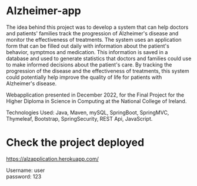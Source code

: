 # Alzheimer-app


The idea behind this project was to develop a system that can help doctors and patients' families track the progression of Alzheimer's disease and monitor the effectiveness of treatments. The system uses an application form that can be filled out daily with information about the patient's behavior, symptmos and medication. This information is saved in a database and used to generate statistics that doctors and families could use to make informed decisions about the patient's care. By tracking the progression of the disease and the effectiveness of treatments, this system could potentially help improve the quality of life for patients with Alzheimer's disease.

Webapplication presented in December 2022, for the Final Project for the Higher Diploma in Science in Computing at the National College of Ireland.


Technologies Used: Java, Maven, mySQL, SpringBoot, SpringMVC, Thymeleaf, Bootstrap, SpringSecurity, REST Api, JavaScript.


# Check the project deployed
https://alzapplication.herokuapp.com/ 
 
 Username: user </br>
 password: 123
